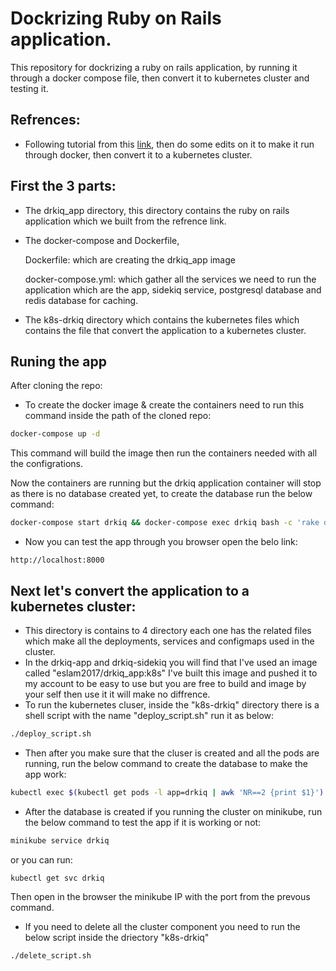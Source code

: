 # Dockrizing Ruby on Rails application.

This repository for dockrizing a ruby on rails application, by running it through a docker compose file, then convert it to kubernetes cluster and testing it.

## Refrences:
* Following tutorial from this [link](https://semaphoreci.com/community/tutorials/dockerizing-a-ruby-on-rails-application), then do some edits on it to make it run through docker, then convert it to a kubernetes cluster.

## First the 3 parts:
- The drkiq_app directory, this directory contains the ruby on rails application which we built from the refrence link.
- The docker-compose and Dockerfile,

   Dockerfile: which are creating the drkiq_app image
   
   docker-compose.yml: which gather all the services we need to run the application which are the app, sidekiq service, postgresql database and redis database for caching.

- The k8s-drkiq directory which contains the kubernetes files which contains the file that convert the application to a kubernetes cluster.

## Runing the app
After cloning the repo:

- To create the docker image & create the containers need to run this command inside the path of the cloned repo:

```bash
docker-compose up -d
```
This command will build the image then run the containers needed with all the configrations.

Now the containers are running but the drkiq application container will stop as there is no database created yet, to create the database run the below command:

```bash
docker-compose start drkiq && docker-compose exec drkiq bash -c 'rake db:migrate'
```
- Now you can test the app through you browser open the belo link:
```
http://localhost:8000
```

## Next let's convert the application to a kubernetes cluster:
- This directory is contains to 4 directory each one has the related files which make all the deployments, services and configmaps used in the cluster.
- In the drkiq-app and drkiq-sidekiq you will find that I've used an image called "eslam2017/drkiq_app:k8s" I've built this image and pushed it to my account to be easy to use but you are free to build and image by your self then use it it will make no diffrence.
- To run the kubernetes cluser, inside the "k8s-drkiq" directory there is a shell script with the name "deploy_script.sh"
run it as below:
```bash
./deploy_script.sh
```
- Then after you make sure that the cluser is created and all the pods are running, run the below command to create the database to make the app work:
```bash
kubectl exec $(kubectl get pods -l app=drkiq | awk 'NR==2 {print $1}') -- bash -c 'rake db:migrate'
```
- After the database is created if you running the cluster on minikube, run the below command to test the app if it is working or not:

```bash
minikube service drkiq
```
or you can run:
```bash
kubectl get svc drkiq
```
Then open in the browser the minikube IP with the port from the prevous command.

- If you need to delete all the cluster component you need to run the below script inside the driectory "k8s-drkiq"
```bash
./delete_script.sh
```
